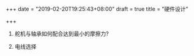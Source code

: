 +++
date = "2019-02-20T19:25:43+08:00"
draft = true
title = "硬件设计"

+++


1. 舵机与轴承如何配合达到最小的摩擦力?

2. 电线选择
